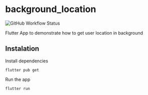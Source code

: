 # background_location

![GitHub Workflow Status](https://img.shields.io/github/workflow/status/rmrizki/background_location/Build)

Flutter App to demonstrate how to get user location in background

## Instalation

Install dependencies

```
flutter pub get
```

Run the app

```
flutter run
```

